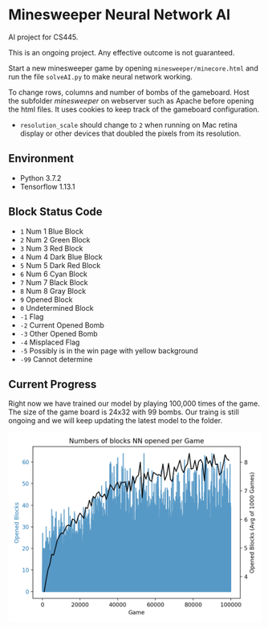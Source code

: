 # Minesweeper Neural Network AI

AI project for CS445.

This is an ongoing project. Any effective outcome is not guaranteed.

Start a new minesweeper game by opening `minesweeper/minecore.html` and run the file `solveAI.py` to make neural network working.

To change rows, columns and number of bombs of the gameboard. Host the subfolder *minesweeper* on webserver such as Apache before opening the html files. It uses cookies to keep track of the gameboard configuration.

- `resolution_scale` should change to `2` when running on Mac retina display or other devices that doubled the pixels from its resolution.

## Environment

- Python 3.7.2
- Tensorflow 1.13.1

## Block Status Code

- `1`  Num 1 Blue Block
- `2`  Num 2 Green Block
- `3`  Num 3 Red Block
- `4`  Num 4 Dark Blue Block
- `5`  Num 5 Dark Red Block
- `6`  Num 6 Cyan Block
- `7`  Num 7 Black Block
- `8`  Num 8 Gray Block
- `9`  Opened Block
- `0`  Undetermined Block
- `-1`  Flag
- `-2`  Current Opened Bomb
- `-3`  Other Opened Bomb
- `-4`  Misplaced Flag
- `-5`  Possibly is in the win page with yellow background
- `-99`  Cannot determine

## Current Progress

Right now we have trained our model by playing 100,000 times of the game. The size of the game board is 24x32 with 99 bombs. Our traing is still ongoing and we will keep updating the latest model to the folder.

<img src="https://github.com/andywu0913/minesweeper-neural-network-ai/blob/master/nn_trained_model/generation_100000/stat.png" width="600px">
